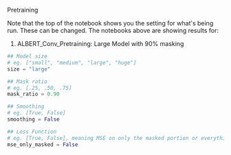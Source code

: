Pretraining

Note that the top of the notebook shows you the setting for what's being run. These can be changed. The notebooks above are showing results for: 



1. ALBERT_Conv_Pretraining: Large Model with 90% masking
``` python 
## Model size
# eg. ["small", "medium", "large", "huge"]
size = "large"

## Mask ratio
# eg. [.25, .50, .75]
mask_ratio = 0.90

## Smoothing
# eg. [True, False]
smoothing = False

## Loss Function
# eg. [True, False], meaning MSE on only the masked portion or everything in the reconstruction
mse_only_masked = False
```
